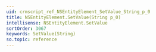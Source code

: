 ```yaml
---
uid: crmscript_ref_NSEntityElement_SetValue_String_p_0
title: NSEntityElement.SetValue(String p_0)
intellisense: NSEntityElement.SetValue
sortOrder: 3067
keywords: SetValue(String)
so.topic: reference
---
```






